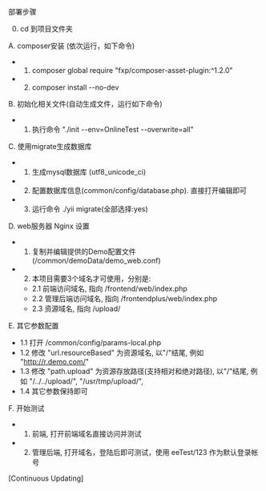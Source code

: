 部署步骤

0. cd 到项目文件夹

A. composer安装 (依次运行，如下命令)
* 1. composer global require "fxp/composer-asset-plugin:^1.2.0"
* 2. composer install --no-dev


B. 初始化相关文件(自动生成文件，运行如下命令)
* 1. 执行命令 "./init --env=OnlineTest --overwrite=all"


C. 使用migrate生成数据库
* 1. 生成mysql数据库 (utf8_unicode_ci)
* 2. 配置数据库信息(common/config/database.php). 直接打开编辑即可
* 3. 运行命令 ./yii migrate(全部选择:yes)



D. web服务器 Nginx 设置
* 1. 复制并编辑提供的Demo配置文件 (/common/demoData/demo_web.conf)
* 2. 本项目需要3个域名才可使用，分别是:
	* 2.1 前端访问域名, 指向 /frontend/web/index.php
	* 2.2 管理后端访问域名, 指向 /frontendplus/web/index.php
	* 2.3 资源域名, 指向 /upload/



E. 其它参数配置
* 1.1 打开 /common/config/params-local.php
* 1.2 修改 "url.resourceBased" 为资源域名, 以"/"结尾, 例如 "http://r.demo.com/"
* 1.3 修改 "path.upload" 为资源存放路径(支持相对和绝对路径), 以"/"结尾, 例如 "/../../upload/", "/usr/tmp/upload/",  
* 1.4 其它参数保持即可




F. 开始测试
* 1. 前端, 打开前端域名直接访问并测试
* 2. 管理后端, 打开域名，登陆后即可测试，使用 eeTest/123 作为默认登录帐号

[Continuous Updating]